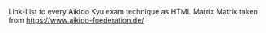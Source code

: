 Link-List to every Aikido Kyu exam technique as HTML Matrix
Matrix taken from https://www.aikido-foederation.de/
